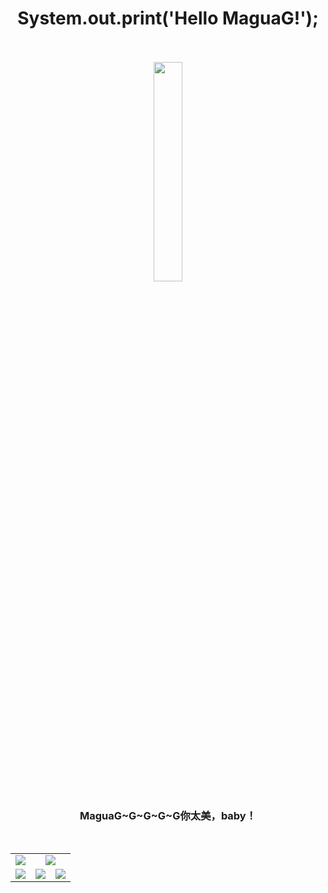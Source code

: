 <h1 align="center">
  System.out.print('Hello MaguaG!'); &nbsp;&nbsp;&nbsp;
</h1>

<p align="center">
<img src="https://user-images.githubusercontent.com/21078112/163754171-0e917f6d-22e9-4add-8705-b664d12949a6.gif" width="30%" />
</p>
<h3 align="center">
  MaguaG~G~G~G~G你太美，baby！
</h3>

<br>
<table border = "0px">
    <tr align="center">
        <td>
            <center><img src="http://github-profile-summary-cards.vercel.app/api/cards/stats?username=MaguaG&theme=2077" /></center>
        </td>
        <td colspan="2">
           <img src="http://github-profile-summary-cards.vercel.app/api/cards/profile-details?username=MaguaG&theme=2077" />
       </td>        
    </tr>
    <tr align="center">
        <td>
            <center><img src="http://github-profile-summary-cards.vercel.app/api/cards/repos-per-language?username=MaguaG&theme=2077" /></center>
        </td>
        <td>
            <center><img src="http://github-profile-summary-cards.vercel.app/api/cards/productive-time?username=MaguaG&theme=2077&utcOffset=8" /></center>
        </td>
        <td>
            <center><img src="http://github-profile-summary-cards.vercel.app/api/cards/most-commit-language?username=MaguaG&theme=2077" /></center>
        </td>
    </tr>
</table>
<br>
